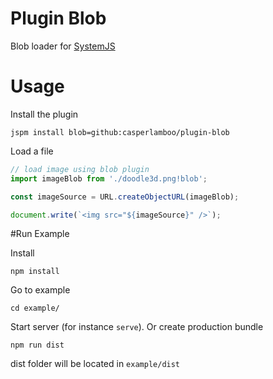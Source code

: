 # Plugin Blob

Blob loader for [SystemJS](https://github.com/systemjs/systemjs)

# Usage

Install the plugin

```
jspm install blob=github:casperlamboo/plugin-blob
```

Load a file

```javascript
// load image using blob plugin
import imageBlob from './doodle3d.png!blob';

const imageSource = URL.createObjectURL(imageBlob);

document.write(`<img src="${imageSource}" />`);
```

#Run Example

Install

```npm install```

Go to example

```cd example/```

Start server (for instance `serve`). Or create production bundle

```npm run dist```

dist folder will be located in `example/dist`
